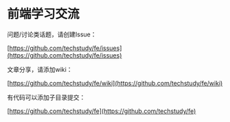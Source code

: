 前端学习交流
=========================

  
问题/讨论类话题，请创建Issue：


[https://github.com/techstudy/fe/issues](https://github.com/techstudy/fe/issues)



文章分享，请添加wiki：


[https://github.com/techstudy/fe/wiki](https://github.com/techstudy/fe/wiki)


有代码可以添加子目录提交： 

[https://github.com/techstudy/fe](https://github.com/techstudy/fe)